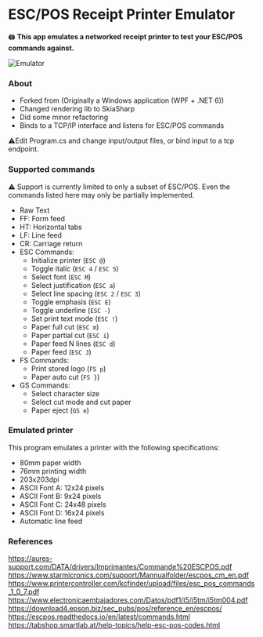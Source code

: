 ﻿# ESC/POS Receipt Printer Emulator
🖨️ **This app emulates a networked receipt printer to test your ESC/POS commands against.**

![Emulator](https://user-images.githubusercontent.com/6772638/160160456-faf28c07-72ac-43c4-907f-6258376cd483.png)

### About
- Forked from (Originally a Windows application (WPF + .NET 6))
- Changed rendering lib to SkiaSharp
- Did some minor refactoring 
- Binds to a TCP/IP interface and listens for ESC/POS commands

⚠️Edit Program.cs and change input/output files, or bind input to a tcp endpoint.

### Supported commands

⚠️ Support is currently limited to only a subset of ESC/POS. Even the commands listed here may only be partially implemented.

- Raw Text
- FF: Form feed
- HT: Horizontal tabs
- LF: Line feed
- CR: Carriage return
- ESC Commands:
  - Initialize printer (`ESC @`)
  - Toggle italic (`ESC 4` / `ESC 5`)
  - Select font (`ESC M`)
  - Select justification (`ESC a`)
  - Select line spacing (`ESC 2` / `ESC 3`)
  - Toggle emphasis (`ESC E`)
  - Toggle underline (`ESC -`)
  - Set print text mode (`ESC !`)
  - Paper full cut (`ESC m`)
  - Paper partial cut (`ESC i`)
  - Paper feed N lines (`ESC d`)
  - Paper feed (`ESC J`)
- FS Commands:
  - Print stored logo (`FS p`)
  - Paper auto cut (`FS }`)
- GS Commands:
  - Select character size 
  - Select cut mode and cut paper
  - Paper eject (`GS e`)

### Emulated printer

This program emulates a printer with the following specifications:

 - 80mm paper width
 - 76mm printing width
 - 203x203dpi
 - ASCII Font A: 12x24 pixels
 - ASCII Font B: 9x24 pixels
 - ASCII Font C: 24x48 pixels
 - ASCII Font D: 16x24 pixels
 - Automatic line feed

### References

https://aures-support.com/DATA/drivers/Imprimantes/Commande%20ESCPOS.pdf<br>
https://www.starmicronics.com/support/Mannualfolder/escpos_cm_en.pdf<br>
https://www.printercontroller.com/kcfinder/upload/files/esc_pos_commands_1_0_7.pdf<br>
https://www.electronicaembajadores.com/Datos/pdf1/i5/i5tm/i5tm004.pdf<br>
https://download4.epson.biz/sec_pubs/pos/reference_en/escpos/<br>
https://escpos.readthedocs.io/en/latest/commands.html<br>
https://tabshop.smartlab.at/help-topics/help-esc-pos-codes.html<br>
